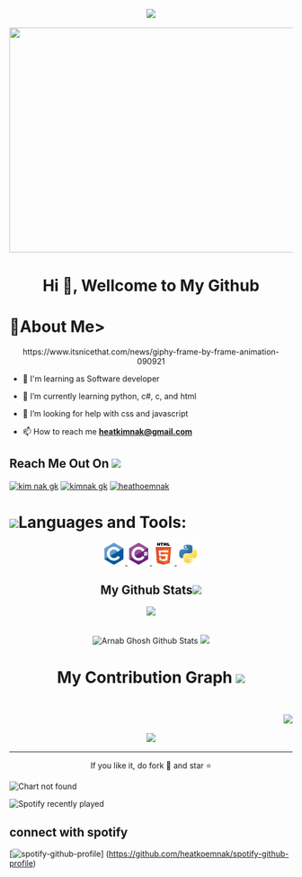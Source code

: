 
<p align = "center">
 <img src="https://activity-graph.herokuapp.com/graph?username=heatkoemnak&theme=redical">
</p> 
<p align="center"> <img src="https://media.giphy.com/media/i1JHRZSXO9LZZDHqii/giphy.gif"height="400" width="850" </p>
<h1 align="center">Hi 👋, Wellcome to My Github</h1>
<h1 align="left">🎡About Me></h1>
<p align = "center">
https://www.itsnicethat.com/news/giphy-frame-by-frame-animation-090921
</p> 

-  🔭 I'm learning as Software developer

- 🌱 I’m currently learning python, c#, c, and html

- 🤝 I’m looking for help with css and javascript

- 📫 How to reach me **heatkimnak@gmail.com**

<h2 align="left">Reach Me Out On <img src="https://media0.giphy.com/media/jqNPzdTTxQfOgOqpO4/source.gif" width="50"></h2>
<p align="left">
<a href="https://fb.com/kim nak gk" target="blank">
<img align="center" src="https://raw.githubusercontent.com/rahuldkjain/github-profile-readme-generator/master/src/images/icons/Social/facebook.svg" alt="kim nak gk" height="30" width="40" /></a>
<a href="https://instagram.com/kimnak gk" target="blank">
<img align="center" src="https://raw.githubusercontent.com/rahuldkjain/github-profile-readme-generator/master/src/images/icons/Social/instagram.svg" alt="kimnak gk" height="30" width="40" /></a>
<a href="https://telegram.com/heatkoemnak" target="blank">
<img align="center" src="https://raw.githubusercontent.com/rahuldkjain/github-profile-readme-generator/master/src/images/icons/telegram.svg" alt="heathoemnak" height="30" width="40" /></a>
</p>

<h3 align="center">
<h1><img src="https://media.giphy.com/media/UvPvsX9oMlMWs/giphy.gif" height="30px">Languages and Tools:</h1>
<p align="center"> <a href="https://www.cprogramming.com/" target="_blank" rel="noreferrer"> <img src="https://raw.githubusercontent.com/devicons/devicon/master/icons/c/c-original.svg" alt="c" width="40" height="40"/> </a> <a href="https://www.w3schools.com/cs/" target="_blank" rel="noreferrer"> <img src="https://raw.githubusercontent.com/devicons/devicon/master/icons/csharp/csharp-original.svg" alt="csharp" width="40" height="40"/> </a> <a href="https://www.w3.org/html/" target="_blank" rel="noreferrer"> <img src="https://raw.githubusercontent.com/devicons/devicon/master/icons/html5/html5-original-wordmark.svg" alt="html5" width="40" height="40"/> </a> <a href="https://www.python.org" target="_blank" rel="noreferrer"> <img src="https://raw.githubusercontent.com/devicons/devicon/master/icons/python/python-original.svg" alt="python" width="40" height="40"/> </a> </p>

<h2 align="center">
  My Github Stats<img src="https://media.giphy.com/media/VgCDAzcKvsR6OM0uWg/giphy.gif" width="50">
</h2>
<p align = "center">
 <img  src="https://github-readme-streak-stats.herokuapp.com/?user=heatkoemnak&show_icons=true&locale=en&layout=compact&theme=radical&line_height=0" />
</p> 
 <br />
<div align="center"> 
 <img width="410em" alt = "Arnab Ghosh Github Stats" src="https://github-readme-stats.vercel.app/api?username=heatkoemnak&show_icons=true&theme=algolia&include_all_commits=true&count_private=true"/>
  <img width="410em" src="https://github-readme-stats.vercel.app/api/top-langs/?username=heatkoemnak&layout=compact&langs_count=7&theme=algolia"/>
</div>
 <h1 align="center">
  My Contribution Graph <img src="https://media.giphy.com/media/xUA7aZeLE2e0P7Znz2/giphy.gif" width="50">
</h1>
<br />
<p align = "right">
 <img src="https://activity-graph.herokuapp.com/graph?username=heatkoemnak&theme=redical">
</p> 
 
<!---
heatkoemnak/heatkoemnak is a ✨ special ✨ repository because its `README.md` (this file) appears on your GitHub profile.
You can click the Preview link to take a look at your changes.
---><div align="center">
![](https://komarev.com/ghpvc/?username=heatkoemnak&color=blueviolet&style=flat-square)
   </div>

<hr>
<p align="center">If you like it, do fork 🍴 and star ⭐</p>

![Chart not found](https://raw.githubusercontent.com/heatkoemnak/heatkoemnak/master/charts/bar_graph.png) 
 
![Spotify recently played](https://spotify-recently-played-readme.vercel.app/api?user=Heatkimnak)
## connect with spotify
  
 [![spotify-github-profile](https://spotify-github-profile.vercel.app/api/view?uid=sl6ql512ybip2d4fbvs6zfsxv&cover_image=true&theme=default&bar_color_cover=false)]     (https://github.com/heatkoemnak/spotify-github-profile)





